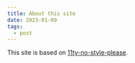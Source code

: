 ```yaml
---
title: About this site
date: 2023-01-09
tags:
  - post
---
```


This site is based on [11ty-no-style-please](https://github.com/stopnoanime/11ty-no-style-please).
